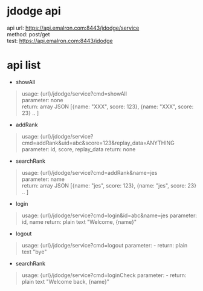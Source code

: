jdodge api
==========
api url: https://api.emalron.com:8443/jdodge/service  
method: post/get  
test: https://api.emalron.com:8443/jdodge
  
  
# api list

* showAll
> usage: {url}/jdodge/service?cmd=showAll  
> parameter: none  
> return: array JSON [{name: "XXX", score: 123}, {name: "XXX", score: 23} .. ]  
  
* addRank  
> usage: {url}/jdodge/service?cmd=addRank&uid=abc&score=123&replay_data=ANYTHING
> parameter: id, score, replay_data
> return: none  
  
* searchRank  
> usage: {url}/jdodge/service?cmd=addRank&name=jes  
> parameter: name  
> return: array JSON [{name: "jes", score: 123}, {name: "jes", score: 23} .. ]

* login
> usage: {url}/jdodge/service?cmd=login&id=abc&name=jes
> parameter: id, name
> return: plain text "Welcome, {name}"

* logout
> usage: {url}/jdodge/service?cmd=logout
> parameter: -
> return: plain text "bye"

* searchRank  
> usage: {url}/jdodge/service?cmd=loginCheck
> parameter: -
> return: plain text "Welcome back, {name}"